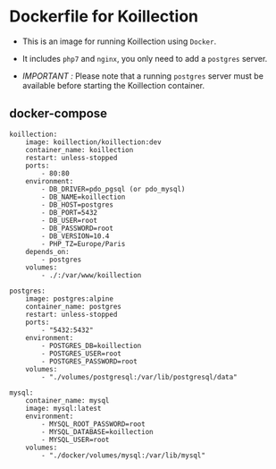 # Dockerfile for Koillection

- This is an image for running Koillection using `Docker`.

- It includes `php7` and `nginx`, you only need to add a `postgres` server.

- *IMPORTANT :* Please note that a running `postgres` server must be available before starting the Koillection container. 

## docker-compose
    koillection:
        image: koillection/koillection:dev
        container_name: koillection
        restart: unless-stopped
        ports:
            - 80:80
        environment:
            - DB_DRIVER=pdo_pgsql (or pdo_mysql)
            - DB_NAME=koillection
            - DB_HOST=postgres
            - DB_PORT=5432
            - DB_USER=root
            - DB_PASSWORD=root
            - DB_VERSION=10.4
            - PHP_TZ=Europe/Paris
        depends_on:
            - postgres
        volumes:
            - ./:/var/www/koillection

    postgres:
        image: postgres:alpine
        container_name: postgres
        restart: unless-stopped
        ports:
            - "5432:5432"
        environment:
            - POSTGRES_DB=koillection
            - POSTGRES_USER=root
            - POSTGRES_PASSWORD=root
        volumes:
            - "./volumes/postgresql:/var/lib/postgresql/data"
    
    mysql:
        container_name: mysql
        image: mysql:latest
        environment:
            - MYSQL_ROOT_PASSWORD=root
            - MYSQL_DATABASE=koillection
            - MYSQL_USER=root
        volumes:
            - "./docker/volumes/mysql:/var/lib/mysql"
